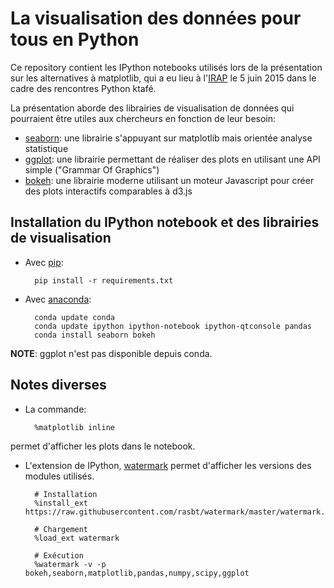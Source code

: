 # La visualisation des données pour tous en Python

Ce repository contient les IPython notebooks utilisés lors de la présentation
sur les alternatives à matplotlib, qui a eu lieu à l'[IRAP][irap] le 5 juin 2015 dans
le cadre des rencontres Python ktafé.

La présentation aborde des librairies de visualisation de données qui
pourraient être utiles aux chercheurs en fonction de leur besoin:

* [seaborn][seaborn]: une librairie s'appuyant sur matplotlib mais orientée analyse statistique
* [ggplot][ggplot]: une librairie permettant de réaliser des plots en utilisant une API simple ("Grammar Of Graphics")
* [bokeh][bokeh]: une librairie moderne utilisant un moteur Javascript pour créer des plots interactifs comparables à d3.js


## Installation du IPython notebook et des librairies de visualisation

* Avec [pip][pip]:

        pip install -r requirements.txt


* Avec [anaconda][anaconda]:

        conda update conda
        conda update ipython ipython-notebook ipython-qtconsole pandas
        conda install seaborn bokeh

**NOTE**: ggplot n'est pas disponible depuis conda. 


## Notes diverses

* La commande:

        %matplotlib inline

permet d'afficher les plots dans le notebook.

* L'extension de IPython, [watermark][watermark] permet d'afficher les versions des modules utilisés.

        # Installation
        %install_ext https://raw.githubusercontent.com/rasbt/watermark/master/watermark.py

        # Chargement
        %load_ext watermark

        # Exécution
        %watermark -v -p bokeh,seaborn,matplotlib,pandas,numpy,scipy,ggplot


[anaconda]: https://store.continuum.io/cshop/anaconda/
[pip]: https://pip.pypa.io/en/stable/
[seaborn]: http://stanford.edu/~mwaskom/software/seaborn/
[ggplot]: http://ggplot.yhathq.com/
[bokeh]: http://bokeh.pydata.org/en/latest/
[irap]: http://www.irap.omp.eu/
[watermark]: https://github.com/rasbt/watermark
